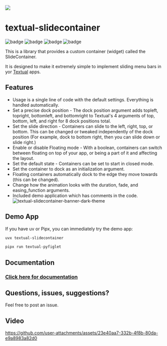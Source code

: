 <picture>
  <source media="(prefers-color-scheme: dark)" srcset="https://github.com/user-attachments/assets/6cf8667e-cb64-435d-9c8e-67b3acb0e072">
  <img src="https://github.com/user-attachments/assets/c424f213-8fa8-4a97-9f0f-6d1fefdfd183">
</picture>

# textual-slidecontainer

![badge](https://img.shields.io/badge/linted-Ruff-blue?style=for-the-badge&logo=ruff)
![badge](https://img.shields.io/badge/formatted-black-black?style=for-the-badge)
![badge](https://img.shields.io/badge/type_checked-MyPy-blue?style=for-the-badge&logo=python)
![badge](https://img.shields.io/badge/license-MIT-blue?style=for-the-badge)

This is a library that provides a custom container (widget) called the SlideContainer.

It is designed to make it extremely simple to implement sliding menu bars in yor [Textual](https://github.com/Textualize/textual) apps.

## Features

- Usage is a single line of code with the default settings. Everything is handled automatically.
- Set a precise dock position - The dock position argument adds topleft, topright, bottomleft, and bottomright to Textual's 4 arguments of top, bottom, left, and right for 8 dock positions total.
- Set the slide direction - Containers can slide to the left, right, top, or bottom. This can be changed or tweaked independently of the dock position (For example, dock to bottom right, then you can slide down or slide right.)
- Enable or disable Floating mode - With a boolean, containers can switch between floating on top of your app, or being a part of it and affecting the layout.
- Set the default state - Containers can be set to start in closed mode.
- Set the container to dock as an initialization argument.
- Floating containers automatically dock to the edge they move towards (this can be changed).
- Change how the animation looks with the duration, fade, and easing_function arguments.
- Included demo application which has comments in the code.
![textual-slidecontainer-banner-dark-theme](https://github.com/user-attachments/assets/007a5ac2-5573-404e-96a6-2bc1f32b9170)

## Demo App

If you have uv or Pipx, you can immediately try the demo app:

```sh
uvx textual-slidecontainer
```

```sh
pipx run textual-pyfiglet
```

## Documentation

### [Click here for documentation](https://edward-jazzhands.github.io/libraries/textual-slidecontainer/)

## Questions, issues, suggestions?

Feel free to post an issue.

## Video

https://github.com/user-attachments/assets/23e40aa7-332b-4f8b-80da-e9a8983a82d0
